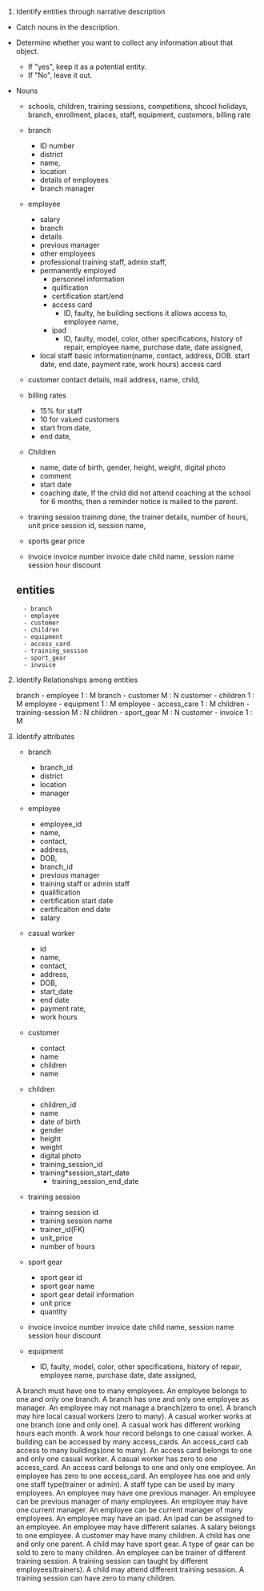 1. Identify entities through narrative description

- Catch nouns in the description.
- Determine whether you want to collect any information about that object.

  - If "yes", keep it as a potential entity.
  - If "No", leave it out.

- Nouns

  - schools, children, training sessions, competitions, shcool holidays, branch, enrollment, places, staff, equipment, customers,
    billing rate
  - branch
    - ID number
    - district
    - name,
    - location
    - details of employees
    - branch manager
  - employee
    - salary
    - branch
    - details
    - previous manager
    - other employees
    - professional training staff, admin staff,
    - permanently employed
      - personnel information
      - qulification
      - certification start/end
      - access card
        - ID, faulty, he building sections it allows access to, employee name,
      - ipad
        - ID, faulty, model, color, other specifications, history of repair, employee name, purchase date, date assigned,
    - local staff
      basic information(name, contact, address, DOB. start date, end date, payment rate, work hours)
      access card
  - customer
    contact details, mail address, name, child,

  - billing rates

    - 15% for staff
    - 10 for valued customers
    - start from date,
    - end date,

  - Children
    - name, date of birth, gender, height, weight, digital photo
    - comment
    - start date
    - coaching date, If the child did not attend coaching at the school for 6 months, then a reminder notice is mailed to the parent.
  - training session
    training done, the trainer details, number of hours, unit price
    session id, session name,
  - sports gear
    price

  - invoice
    invoice number
    invoice date
    child name,
    session name
    session hour
    discount

  ## entities

        - branch
        - employee
        - customer
        - children
        - equipment
        - access_card
        - training_session
        - sport_gear
        - invoice

2. Identify Relationships among entities

   branch - employee 1 : M
   branch - customer M : N
   customer - children 1 : M
   employee - equipment 1 : M
   employee - access_care 1 : M
   children - training-session M : N
   children - sport_gear M : N
   customer - invoice 1 : M

3. Identify attributes

   - branch

     - branch_id
     - district
     - location
     - manager

   - employee

     - employee_id
     - name,
     - contact,
     - address,
     - DOB,
     - branch_id
     - previous manager
     - training staff or admin staff
     - qualification
     - certification start date
     - certificaiton end date
     - salary

   - casual worker

     - id
     - name,
     - contact,
     - address,
     - DOB,
     - start_date
     - end date
     - payment rate,
     - work hours

   - customer

     - contact
     - name
     - children
     - name

   - children

     - children_id
     - name
     - date of birth
     - gender
     - height
     - weight
     - digital photo
     - training_session_id
     - training\*session_start_date
       - training_session_end_date

   - training session

     - trainng session id
     - training session name
     - trainer_id(FK)
     - unit_price
     - number of hours

   - sport gear

     - sport gear id
     - sport gear name
     - sport gear detail information
     - unit price
     - quantity

   - invoice
     invoice number
     invoice date
     child name,
     session name
     session hour
     discount

   - equipment
     - ID, faulty, model, color, other specifications, history of repair, employee name, purchase date, date assigned,

   A branch must have one to many employees.
   An employee belongs to one and only one branch.
   A branch has one and only one employee as manager.
   An employee may not manage a branch(zero to one).
   A branch may hire local casual workers (zero to many).
   A casual worker works at one branch (one and only one).
   A casual work has different working hours each month.
   A work hour record belongs to one casual worker.
   A building can be accessed by many access_cards.
   An access_card cab access to many buildings(one to many).
   An access card belongs to one and only one casual worker.
   A casual worker has zero to one access_card.
   An access card belongs to one and only one employee.
   An employee has zero to one access_card.
   An employee has one and only one staff type(trainer or admin).
   A staff type can be used by many employees.
   An employee may have one previous manager.
   An employee can be previous manager of many employees.
   An employee may have one current manager.
   An employee can be current manager of many employees.
   An employee may have an ipad.
   An ipad can be assigned to an employee.
   An employee may have different salaries.
   A salary belongs to one employee.
   A customer may have many children.
   A child has one and only one parent.
   A child may have sport gear.
   A type of gear can be sold to zero to many children.
   An employee can be trainer of different training session.
   A training session can taught by different employees(trainers).
   A child may attend different training sesssion.
   A training session can have zero to many children.
